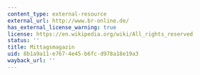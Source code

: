```yaml
---
content_type: external-resource
external_url: http://www.br-online.de/
has_external_license_warning: true
license: https://en.wikipedia.org/wiki/All_rights_reserved
status: ''
title: Mittagsmagazin
uid: 8b1a9a11-e767-4e45-b6fc-d978a18e19a3
wayback_url: ''
---
```

